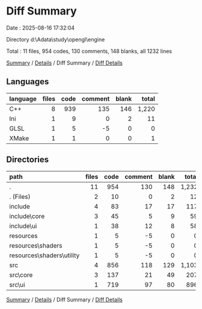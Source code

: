 # Diff Summary

Date : 2025-08-16 17:32:04

Directory d:\\Adata\\study\\opengl\\engine

Total : 11 files,  954 codes, 130 comments, 148 blanks, all 1232 lines

[Summary](results.md) / [Details](details.md) / Diff Summary / [Diff Details](diff-details.md)

## Languages
| language | files | code | comment | blank | total |
| :--- | ---: | ---: | ---: | ---: | ---: |
| C++ | 8 | 939 | 135 | 146 | 1,220 |
| Ini | 1 | 9 | 0 | 2 | 11 |
| GLSL | 1 | 5 | -5 | 0 | 0 |
| XMake | 1 | 1 | 0 | 0 | 1 |

## Directories
| path | files | code | comment | blank | total |
| :--- | ---: | ---: | ---: | ---: | ---: |
| . | 11 | 954 | 130 | 148 | 1,232 |
| . (Files) | 2 | 10 | 0 | 2 | 12 |
| include | 4 | 83 | 17 | 17 | 117 |
| include\\core | 3 | 45 | 5 | 9 | 59 |
| include\\ui | 1 | 38 | 12 | 8 | 58 |
| resources | 1 | 5 | -5 | 0 | 0 |
| resources\\shaders | 1 | 5 | -5 | 0 | 0 |
| resources\\shaders\\utility | 1 | 5 | -5 | 0 | 0 |
| src | 4 | 856 | 118 | 129 | 1,103 |
| src\\core | 3 | 137 | 21 | 49 | 207 |
| src\\ui | 1 | 719 | 97 | 80 | 896 |

[Summary](results.md) / [Details](details.md) / Diff Summary / [Diff Details](diff-details.md)